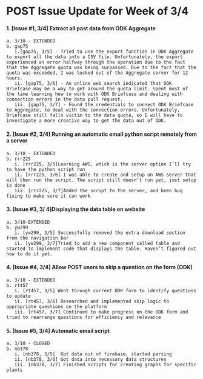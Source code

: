 # POST Issue Update for Week of 3/4

#### 1. [Issue #1, 3/4] Extract all past data from ODK Aggregate
    a. 3/10 - EXTENDED
    b. gap75
       i.[gap75, 3/5] - Tried to use the export function in ODK Aggregate to export all the data into a CSV file. Unfortunately, the export experienced an error halfway through the operation due to the fact that the Aggregate quota was being surpassed. Due to the fact that the quota was exceeded, I was locked out of the Aggregate server for 12 hours.
       ii. [gap75, 3/6] - An online web search indicated that ODK Briefcase may be a way to get around the quota limit. Spent most of the time learning how to work with ODK Briefcase and dealing with connection errors in the data pull request. 
       iii. [gap75, 3/7] - Found the credentials to connect ODK Briefcase to Aggregate, to deal with the connection errors. Unfortunately, Briefcase still falls victim to the data quota, so I will have to investigate a more creative way to get the data out of ODK. 
#### 2. [Issue #2, 3/4] Running an automatic email python script remotely from a server
    a. 3/10 - EXTENDED
    b. rrr225
       i. [rrr225, 3/5]Learning AWS, which is the server option I’ll try to have the python script run
       ii. [rrr225, 3/6] I was able to create and setup an AWS server that will then run the script. The script still doesn’t run yet, just setup is done
       iii. [rrr225, 3/7]Added the script to the server, and been bug fixing to make sure it can work 
#### 3. [Issue #3, 3/ 4]Displaying the data table on website
    a. 3/10-EXTENDED
    b. yw299
       i. [yw299, 3/5] Successfully removed the extra download section from the navigation bar
       ii. [yw299, 3/7]Tried to add a new component called table and started to implement code that displays the table. Haven’t figured out how to do it yet.

#### 4. [Issue #4, 3/4] Allow POST users to skip a question on the form (ODK)
    a. 3/10 - EXTENDED
    b. rt457
       i. [rt457, 3/5] Went through current ODK form to identify questions to update
       ii. [rt457, 3/6] Researched and implemented skip logic to appropriate questions on the platform
       iii. [rt457, 3/7] Continued to make progress on the ODK form and tried to rearrange questions for efficiency and relevance
#### 5. [Issue #5, 3/4] Automatic email script
    a. 3/10 - CLOSED
    b. nb378
       i. [nb378, 3/5]  Got data out of firebase, started parsing 
       ii. [nb378, 3/6] Got data into necessary data structures
       iii. [nb378, 3/7] Finished scripts for creating graphs for specific plants
